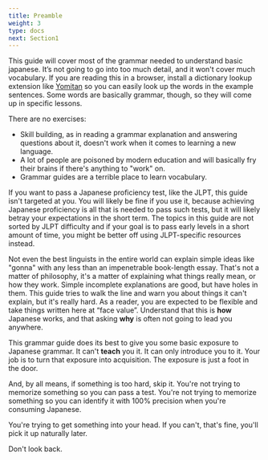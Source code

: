 ```yaml
---
title: Preamble
weight: 3
type: docs
next: Section1
---
```


This guide will cover most of the grammar needed to understand basic japanese. It’s not going to go into too much detail, and it won't cover much vocabulary. If you are reading this in a browser, install a dictionary lookup extension like [Yomitan](https://yomitan.wiki/) so you can easily look up the words in the example sentences. Some words are basically grammar, though, so they will come up in specific lessons. 

There are no exercises:

- Skill building, as in reading a grammar explanation and answering questions about it, doesn't work when it comes to learning a new language.  
- A lot of people are poisoned by modern education and will basically fry their brains if there's anything to "work" on.  
- Grammar guides are a terrible place to learn vocabulary.

If you want to pass a Japanese proficiency test, like the JLPT, this guide isn't targeted at you. You will likely be fine if you use it, because achieving Japanese proficiency is all that is needed to pass such tests, but it will likely betray your expectations in the short term. The topics in this guide are not sorted by JLPT difficulty and if your goal is to pass early levels in a short amount of time, you might be better off using JLPT-specific resources instead.

Not even the best linguists in the entire world can explain simple ideas like "gonna" with any less than an impenetrable book-length essay. That's not a matter of philosophy, it's a matter of explaining what things really mean, or how they work. Simple incomplete explanations are good, but have holes in them. This guide tries to walk the line and warn you about things it can't explain, but it's really hard. As a reader, you are expected to be flexible and take things written here at “face value”. Understand that this is **how** Japanese works, and that asking **why** is often not going to lead you anywhere.

This grammar guide does its best to give you some basic exposure to Japanese grammar. It can't **teach** you it. It can only introduce you to it. Your job is to turn that exposure into acquisition. The exposure is just a foot in the door.

And, by all means, if something is too hard, skip it. You're not trying to memorize something so you can pass a test. You're not trying to memorize something so you can identify it with 100% precision when you're consuming Japanese.

You're trying to get something into your head. If you can't, that's fine, you'll pick it up naturally later.

Don't look back.